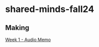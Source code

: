 # shared-minds-fall24

## Making

[Week 1 - Audio Memo](https://alanvww.github.io/shared-minds-fall24/week-1/)
